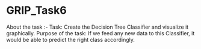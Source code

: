 # GRIP_Task6

About the task :- Task: Create the Decision Tree Classifier and visualize it graphically. Purpose of the task: If we feed any new data to this Classifier, it would be able to predict the right class accordingly.
